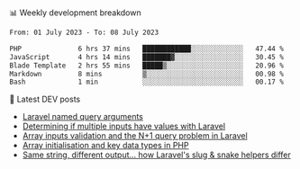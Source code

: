 📊 Weekly development breakdown
<!--START_SECTION:waka-->

```txt
From: 01 July 2023 - To: 08 July 2023

PHP              6 hrs 37 mins   ████████████░░░░░░░░░░░░░   47.44 %
JavaScript       4 hrs 14 mins   ███████▓░░░░░░░░░░░░░░░░░   30.45 %
Blade Template   2 hrs 55 mins   █████▒░░░░░░░░░░░░░░░░░░░   20.96 %
Markdown         8 mins          ▒░░░░░░░░░░░░░░░░░░░░░░░░   00.98 %
Bash             1 min           ░░░░░░░░░░░░░░░░░░░░░░░░░   00.17 %
```

<!--END_SECTION:waka-->

📕 Latest DEV posts
<!-- BLOG-POST-LIST:START -->
- [Laravel named query arguments](https://dev.to/michaelvickersuk/laravel-named-query-arguments-28kd)
- [Determining if multiple inputs have values with Laravel](https://dev.to/michaelvickersuk/determining-if-multiple-inputs-have-values-with-laravel-km6)
- [Array inputs validation and the N+1 query problem in Laravel](https://dev.to/michaelvickersuk/array-inputs-validation-and-the-n1-query-problem-in-laravel-2agb)
- [Array initialisation and key data types in PHP](https://dev.to/michaelvickersuk/array-initialisation-and-key-data-types-in-php-1e5b)
- [Same string, different output... how Laravel&#39;s slug &amp; snake helpers differ](https://dev.to/michaelvickersuk/same-string-different-output-how-laravels-slug-snake-helpers-differ-1ccj)
<!-- BLOG-POST-LIST:END -->
